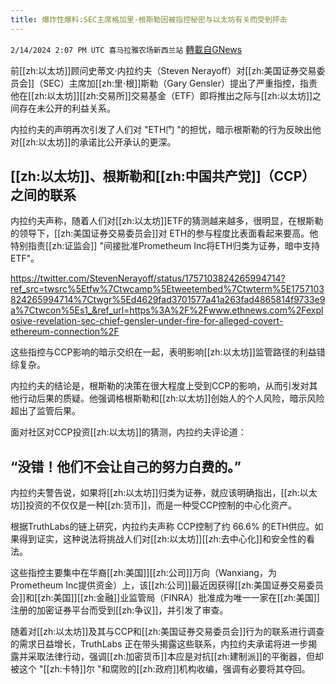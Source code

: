 ```yaml
---
title: 爆炸性爆料:SEC主席格加里·根斯勒因被指控秘密与以太坊有关而受到抨击
---
```

`2/14/2024 2:07 PM UTC 喜马拉雅农场新西兰站` [轉載自GNews](https://gnews.org/articles/2305618)

         

前[[zh:以太坊]]顾问史蒂文·内拉约夫（Steven Nerayoff）对[[zh:美国证券交易委员会]]（SEC）主席加[[zh:里·根]]斯勒（Gary Gensler）提出了严重指控，指责他在[[zh:以太坊]][[zh:交易所]]交易基金（ETF）即将推出之际与[[zh:以太坊]]之间存在未公开的利益关系。

内拉约夫的声明再次引发了人们对 "ETH门 "的担忧，暗示根斯勒的行为反映出他对[[zh:以太坊]]的承诺比公开承认的更深。

## [[zh:以太坊]]、根斯勒和[[zh:中国共产党]]（CCP）之间的联系

内拉约夫声称，随着人们对[[zh:以太坊]]ETF的猜测越来越多，很明显，在根斯勒的领导下，[[zh:美国证券交易委员会]]对 ETH的参与程度比表面看起来要高。他特别指责[[zh:证监会]] "间接批准Prometheum Inc将ETH归类为证券，暗中支持ETF"。

https://twitter.com/StevenNerayoff/status/1757103824265994714?ref_src=twsrc%5Etfw%7Ctwcamp%5Etweetembed%7Ctwterm%5E1757103824265994714%7Ctwgr%5Ed4629fad3701577a41a263fad4865814f9733e9a%7Ctwcon%5Es1_&ref_url=https%3A%2F%2Fwww.ethnews.com%2Fexplosive-revelation-sec-chief-gensler-under-fire-for-alleged-covert-ethereum-connection%2F

这些指控与CCP影响的暗示交织在一起，表明影响[[zh:以太坊]]监管路径的利益错综复杂。

内拉约夫的结论是，根斯勒的决策在很大程度上受到CCP的影响，从而引发对其他行动后果的质疑。他强调格根斯勒和[[zh:以太坊]]创始人的个人风险，暗示风险超出了监管后果。

面对社区对CCP投资[[zh:以太坊]]的猜测，内拉约夫评论道：

##  “没错！他们不会让自己的努力白费的。”

内拉约夫警告说，如果将[[zh:以太坊]]归类为证券，就应该明确指出，[[zh:以太坊]]投资的不仅仅是一种[[zh:货币]]，而是一种受CCP控制的中心化资产。

根据TruthLabs的链上研究，内拉约夫声称 CCP控制了约 66.6% 的ETH供应。如果得到证实，这种说法将挑战人们对[[zh:以太坊]][[zh:去中心化]]和安全性的看法。

这些指控主要集中在华裔[[zh:美国]][[zh:公司]]万向（Wanxiang，为Prometheum Inc提供资金）上，该[[zh:公司]]最近因获得[[zh:美国证券交易委员会]]和[[zh:美国]][[zh:金融]]业监管局（FINRA）批准成为唯一一家在[[zh:美国]]注册的加密证券平台而受到[[zh:争议]]，并引发了审查。

随着对[[zh:以太坊]]及其与CCP和[[zh:美国证券交易委员会]]行为的联系进行调查的需求日益增长，TruthLabs 正在带头揭露这些联系，内拉约夫承诺将进一步揭露并采取法律行动，强调[[zh:加密货币]]本应是对抗[[zh:建制派]]的平衡器，但却被这个 "[[zh:卡特]]尔 "和腐败的[[zh:政府]]机构收编，强调有必要将其夺回。
